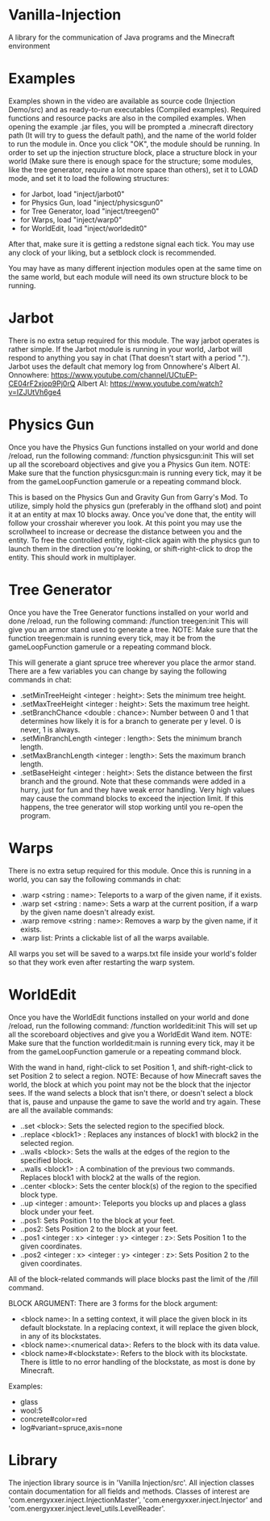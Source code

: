 # Vanilla-Injection
A library for the communication of Java programs and the Minecraft environment

# Examples
Examples shown in the video are available as source code (Injection Demo/src) and as ready-to-run executables (Compiled examples). Required functions and resource packs are also in the compiled examples.
When opening the example .jar files, you will be prompted a .minecraft directory path (It will try to guess the default path), and the name of the world folder to run the module in. Once you click "OK", the module should be running.
In order to set up the injection structure block, place a structure block in your world (Make sure there is enough space for the structure; some modules, like the tree generator, require a lot more space than others), set it to LOAD mode, and set it to load the following structures:

  * for Jarbot, load "inject/jarbot0"
  * for Physics Gun, load "inject/physicsgun0"
  * for Tree Generator, load "inject/treegen0"
  * for Warps, load "inject/warp0"
  * for WorldEdit, load "inject/worldedit0"

After that, make sure it is getting a redstone signal each tick. You may use any clock of your liking, but a setblock clock is recommended.

You may have as many different injection modules open at the same time on the same world, but each module will need its own structure block to be running.

# Jarbot
There is no extra setup required for this module.
The way jarbot operates is rather simple. If the Jarbot module is running in your world, Jarbot will respond to anything you say in chat (That doesn't start with a period ".").
Jarbot uses the default chat memory log from Onnowhere's Albert AI.
Onnowhere: https://www.youtube.com/channel/UCtuEP-CE04rF2xjop9Pj0rQ
Albert AI: https://www.youtube.com/watch?v=IZJUtVh6ge4

# Physics Gun
Once you have the Physics Gun functions installed on your world and done /reload, run the following command:
/function physicsgun:init
This will set up all the scoreboard objectives and give you a Physics Gun item.
NOTE: Make sure that the function physicsgun:main is running every tick, may it be from the gameLoopFunction gamerule or a repeating command block.

This is based on the Physics Gun and Gravity Gun from Garry's Mod. To utilize, simply hold the physics gun (preferably in the offhand slot) and point it at an entity at max 10 blocks away.
Once you've done that, the entity will follow your crosshair wherever you look. At this point you may use the scrollwheel to increase or decrease the distance between you and the entity.
To free the controlled entity, right-click again with the physics gun to launch them in the direction you're looking, or shift-right-click to drop the entity.
This should work in multiplayer.

# Tree Generator
Once you have the Tree Generator functions installed on your world and done /reload, run the following command:
/function treegen:init
This will give you an armor stand used to generate a tree.
NOTE: Make sure that the function treegen:main is running every tick, may it be from the gameLoopFunction gamerule or a repeating command block.

This will generate a giant spruce tree wherever you place the armor stand. There are a few variables you can change by saying the following commands in chat:

  * .setMinTreeHeight \<integer : height>: Sets the minimum tree height.
  * .setMaxTreeHeight \<integer : height>: Sets the maximum tree height.
  * .setBranchChance \<double : chance>: Number between 0 and 1 that determines how likely it is for a branch to generate per y level. 0 is never, 1 is always.
  * .setMinBranchLength \<integer : length>: Sets the minimum branch length.
  * .setMaxBranchLength \<integer : length>: Sets the maximum branch length.
  * .setBaseHeight \<integer : height>: Sets the distance between the first branch and the ground.
Note that these commands were added in a hurry, just for fun and they have weak error handling.
Very high values may cause the command blocks to exceed the injection limit. If this happens, the tree generator will stop working until you re-open the program.

# Warps
There is no extra setup required for this module.
Once this is running in a world, you can say the following commands in chat:

  * .warp \<string : name>: Teleports to a warp of the given name, if it exists.
  * .warp set \<string : name>: Sets a warp at the current position, if a warp by the given name doesn't already exist.
  * .warp remove \<string : name>: Removes a warp by the given name, if it exists.
  * .warp list: Prints a clickable list of all the warps available.

All warps you set will be saved to a warps.txt file inside your world's folder so that they work even after restarting the warp system.

# WorldEdit
Once you have the WorldEdit functions installed on your world and done /reload, run the following command:
/function worldedit:init
This will set up all the scoreboard objectives and give you a WorldEdit Wand item.
NOTE: Make sure that the function worldedit:main is running every tick, may it be from the gameLoopFunction gamerule or a repeating command block.

With the wand in hand, right-click to set Position 1, and shift-right-click to set Position 2 to select a region.
NOTE: Because of how Minecraft saves the world, the block at which you point may not be the block that the injector sees. If the wand selects a block that isn't there, or doesn't select a block that is, pause and unpause the game to save the world and try again.
These are all the available commands:

  * ..set \<block>: Sets the selected region to the specified block.
  * ..replace \<block1> <block2>: Replaces any instances of block1 with block2 in the selected region.
  * ..walls \<block>: Sets the walls at the edges of the region to the specified block.
  * ..walls \<block1> <block2>: A combination of the previous two commands. Replaces block1 with block2 at the walls of the region.
  * ..center \<block>: Sets the center block(s) of the region to the specified block type.
  * ..up \<integer : amount>: Teleports you <amount> blocks up and places a glass block under your feet.
  * ..pos1: Sets Position 1 to the block at your feet.
  * ..pos2: Sets Position 2 to the block at your feet.
  * ..pos1 \<integer : x> \<integer : y> \<integer : z>: Sets Position 1 to the given coordinates.
  * ..pos2 \<integer : x> \<integer : y> \<integer : z>: Sets Position 2 to the given coordinates.
  
All of the block-related commands will place blocks past the limit of the /fill command.

BLOCK ARGUMENT:
There are 3 forms for the block argument:

  * \<block name>: In a setting context, it will place the given block in its default blockstate. In a replacing context, it will replace the given block, in any of its blockstates.
  * \<block name>:\<numerical data>: Refers to the block with its data value.
  * \<block name>#\<blockstate>: Refers to the block with its blockstate. There is little to no error handling of the blockstate, as most is done by Minecraft.
  
  Examples:
  * glass
  * wool:5
  * concrete#color=red
  * log#variant=spruce,axis=none
  
# Library
The injection library source is in 'Vanilla Injection/src'. All injection classes contain documentation for all fields and methods.
Classes of interest are 'com.energyxxer.inject.InjectionMaster', 'com.energyxxer.inject.Injector' and 'com.energyxxer.inject.level_utils.LevelReader'.
